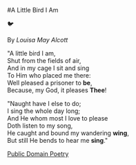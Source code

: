 #A Little Bird I Am

:bird:

By *Louisa May Alcott*

"A little bird I am,<br>
Shut from the fields of air,<br>
And in my cage I sit and sing<br>
To Him who placed me there:<br>
Well pleased a prisoner to __be__,<br>
Because, my God, it pleases __Thee__!<br>


"Naught have I else to do;<br>
I sing the whole day long;<br>
And He whom most I love to please<br>
Doth listen to my song,<br>
He caught and bound my wandering __wing__,<br>
But still He bends to hear me __sing__."<br>


[Public Domain Poetry](http://www.public-domain-poetry.com/louisa-may-alcott/little-bird-i-am-12622)
